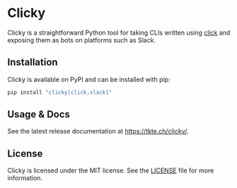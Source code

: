 # Clicky

Clicky is a straightforward Python tool for taking CLIs written using [click][]
and exposing them as bots on platforms such as Slack.

## Installation

Clicky is available on PyPI and can be installed with pip:

```bash
pip install "clicky[click,slack]"
```

## Usage & Docs

See the latest release documentation at https://tkte.ch/clicky/.

## License

Clicky is licensed under the MIT license. See the [LICENSE](LICENSE) file for
more information.

[click]: https://click.palletsprojects.com/